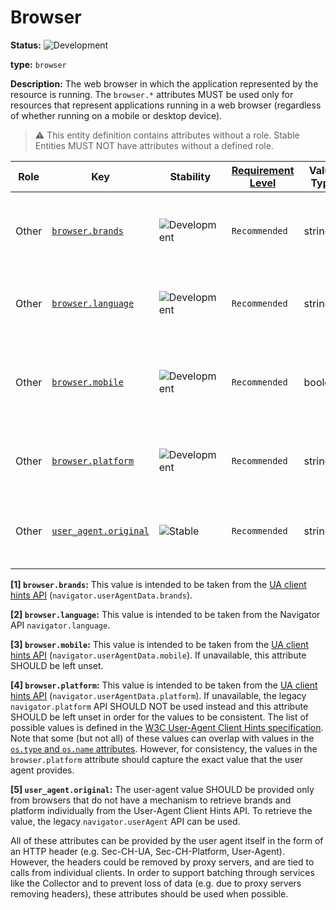# Browser

<!-- semconv entity.browser -->
<!-- NOTE: THIS TEXT IS AUTOGENERATED. DO NOT EDIT BY HAND. -->
<!-- see templates/registry/markdown/snippet.md.j2 -->
<!-- prettier-ignore-start -->
<!-- markdownlint-capture -->
<!-- markdownlint-disable -->

**Status:** ![Development](https://img.shields.io/badge/-development-blue)

**type:** `browser`

**Description:** The web browser in which the application represented by the resource is running. The `browser.*` attributes MUST be used only for resources that represent applications running in a web browser (regardless of whether running on a mobile or desktop device).

> :warning: This entity definition contains attributes without a role.
> Stable Entities MUST NOT have attributes without a defined role.

| Role | Key | Stability | [Requirement Level](https://opentelemetry.io/docs/specs/semconv/general/attribute-requirement-level/) | Value Type | Description | Example Values |
|---|---|---|---|---|---|---|
| Other | [`browser.brands`](/docs/registry/attributes/browser.md) | ![Development](https://img.shields.io/badge/-development-blue) | `Recommended` | string[] | Array of brand name and version separated by a space [1] | `[" Not A;Brand 99", "Chromium 99", "Chrome 99"]` |
| Other | [`browser.language`](/docs/registry/attributes/browser.md) | ![Development](https://img.shields.io/badge/-development-blue) | `Recommended` | string | Preferred language of the user using the browser [2] | `en`; `en-US`; `fr`; `fr-FR` |
| Other | [`browser.mobile`](/docs/registry/attributes/browser.md) | ![Development](https://img.shields.io/badge/-development-blue) | `Recommended` | boolean | A boolean that is true if the browser is running on a mobile device [3] |  |
| Other | [`browser.platform`](/docs/registry/attributes/browser.md) | ![Development](https://img.shields.io/badge/-development-blue) | `Recommended` | string | The platform on which the browser is running [4] | `Windows`; `macOS`; `Android` |
| Other | [`user_agent.original`](/docs/registry/attributes/user-agent.md) | ![Stable](https://img.shields.io/badge/-stable-lightgreen) | `Recommended` | string | Full user-agent string provided by the browser [5] | `Mozilla/5.0 (Macintosh; Intel Mac OS X 10_15_7) AppleWebKit/537.36 (KHTML, like Gecko) Chrome/95.0.4638.54 Safari/537.36` |


**[1] `browser.brands`:** This value is intended to be taken from the [UA client hints API](https://wicg.github.io/ua-client-hints/#interface) (`navigator.userAgentData.brands`).

**[2] `browser.language`:** This value is intended to be taken from the Navigator API `navigator.language`.

**[3] `browser.mobile`:** This value is intended to be taken from the [UA client hints API](https://wicg.github.io/ua-client-hints/#interface) (`navigator.userAgentData.mobile`). If unavailable, this attribute SHOULD be left unset.

**[4] `browser.platform`:** This value is intended to be taken from the [UA client hints API](https://wicg.github.io/ua-client-hints/#interface) (`navigator.userAgentData.platform`). If unavailable, the legacy `navigator.platform` API SHOULD NOT be used instead and this attribute SHOULD be left unset in order for the values to be consistent.
The list of possible values is defined in the [W3C User-Agent Client Hints specification](https://wicg.github.io/ua-client-hints/#sec-ch-ua-platform). Note that some (but not all) of these values can overlap with values in the [`os.type` and `os.name` attributes](./os.md). However, for consistency, the values in the `browser.platform` attribute should capture the exact value that the user agent provides.

**[5] `user_agent.original`:** The user-agent value SHOULD be provided only from browsers that do not have a mechanism to retrieve brands and platform individually from the User-Agent Client Hints API. To retrieve the value, the legacy `navigator.userAgent` API can be used.
<!-- markdownlint-restore -->
<!-- prettier-ignore-end -->
<!-- END AUTOGENERATED TEXT -->
<!-- endsemconv -->

All of these attributes can be provided by the user agent itself in the form of an HTTP header (e.g. Sec-CH-UA, Sec-CH-Platform, User-Agent). However, the headers could be removed by proxy servers, and are tied to calls from individual clients. In order to support batching through services like the Collector and to prevent loss of data (e.g. due to proxy servers removing headers), these attributes should be used when possible.
